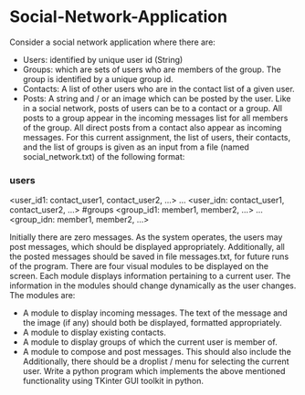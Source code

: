 # Social-Network-Application

Consider a social network application where there are:
- Users: identified by unique user id (String)
- Groups: which are sets of users who are members of the group. The group is identified
by a unique group id.
- Contacts: A list of other users who are in the contact list of a given user.
- Posts: A string and / or an image which can be posted by the user.
Like in a social network, posts of users can be to a contact or a group. All posts to a group
appear in the incoming messages list for all members of the group. All direct posts from a
contact also appear as incoming messages. For this current assignment, the list of users, their
contacts, and the list of groups is given as an input from a file (named
social_network.txt) of the following format:
### users
<user_id1: contact_user1, contact_user2, …>
…
<user_idn: contact_user1, contact_user2, …>
#groups
<group_id1: member1, member2, …>
…
<group_idn: member1, member2, …>

Initially there are zero messages. As the system operates, the users may post messages, which
should be displayed appropriately. Additionally, all the posted messages should be saved in file
messages.txt, for future runs of the program.
There are four visual modules to be displayed on the screen. Each module displays information
pertaining to a current user. The information in the modules should change dynamically as the
user changes. The modules are:
- A module to display incoming messages. The text of the message and the image (if any)
should both be displayed, formatted appropriately.
- A module to display existing contacts.
- A module to display groups of which the current user is member of.
- A module to compose and post messages. This should also include the
Additionally, there should be a droplist / menu for selecting the current user.
Write a python program which implements the above mentioned functionality using TKinter
GUI toolkit in python.
